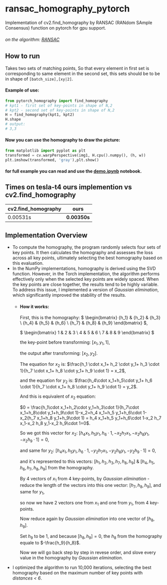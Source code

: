 # ransac_homography_pytorch
Implementation of cv2.find_homography by RANSAC (RANdom SAmple Consensus) function on pytorch for gpu support. 
###### on the algorithm: [RANSAC](https://en.wikipedia.org/wiki/Random_sample_consensus)

## How to run
Takes two sets of matching points, So that every element in first set is corresponding to same element in the second set, this sets should be to be in shape of ```[batch_size],[xy|2]```.

#### Example of use:
```python
from pytorch_homography import find_homography
# kpt1 - first set of key-points in shape of N,2
# kpt2 - second set of key-points in shape of N,2
H = find_homography(kpt1, kpt2)
H.shape
# output:
# 3,3
```
#### Now you can use the homography to draw the picture:
```python
from matplotlib import pyplot as plt
transformed = cv.warpPerspective(img1, H.cpu().numpy(), (h, w))
plt.imshow(transformed, 'gray'),plt.show()
```
#### for full example you can read and use the [demo.ipynb](/demo.ipynb) notebook.
## Times on tesla-t4 ours implemention vs cv2.find_homography
| cv2.find_homography    | ours |
| -------- | ------- |
| 0.00531s  | **0.00350s**    |
## Implementation Overview
- To compute the homography, the program randomly selects four sets of key points. It then calculates the homography and assesses the loss across all key points, ultimately selecting the best homography based on this evaluation.
- In the NumPy implementations, homography is derived using the SVD function. However, in the Torch implementation, the algorithm performs effectively only when the selected key points are widely spaced. When the key points are close together, the results tend to be highly variable. To address this issue, I implemented a version of *Gaussian elimination*, which significantly improved the stability of the results.
    - #### How it works:
        First, this is the homography:
        $ \begin{bmatrix} {h_1} & {h_2} & {h_3} \\ {h_4} & {h_5} & {h_6} \\ {h_7} & {h_8} & {h_9} \end{bmatrix} $,

        $ \begin{bmatrix} 1 & 2 & 3 \\ 4 & 5 & 6 \\ 7 & 8 & 9 \end{bmatrix} $

        the key-point before transforming: $[x_1,y_1,1]$,

        the output after transforming: $[x_2,y_2]$.

        The equation for $x_2$ is: 
        $\frac{h_1 \cdot x_1+ h_2 \cdot y_1+ h_3 \cdot 1}{h_7 \cdot x_1+ h_8 \cdot y_1+ h_9 \cdot 1} = x_2$,

        and the equation for $y_2$ is:
        $\frac{h_4\cdot x_1+h_5\cdot y_1+ h_6 \cdot 1}{h_7 \cdot x_1+ h_8 \cdot y_1+ h_9 \cdot 1} = y_2$.

        And this is equivalent of $x_2$ equation:

        $0 = \frac{h_1\cdot x_1+h_2\cdot y_1+h_3\cdot 1}{h_7\cdot x_1+h_8\cdot y_1+h_9\cdot 1}-x_2=h_4 x_1+h_5 y_1+h_6\cdot 1-x_2(h_7 x_1+h_8 y_1+h_9\cdot 1) = h_4 x_1+h_5 y_1+h_6\cdot 1-x_2 h_7 x_1-x_2 h_8 y_1-x_2 h_9\cdot 1=0$.

        So we got this vector for $x_2$: $[h_4 x_1, h_5 y_1, h_6 \cdot 1, -x_2 h_7 x_1, -x_2 h_8 y_1, -x_2 h_9 \cdot 1]=0$,

        and same for $y_2$: $[h_4 x_1, h_5 y_1, h_6 \cdot 1, -y_2 h_7 x_1, -y_2 h_8 y_1, -y_2 h_9 \cdot 1]=0$,

        and it's represented to this vectors: $[h_1,h_2,h_3,h_7,h_8,h_9]$ & $[h_4,h_5,h_6,h_7,h_8,h_9]$ from the homography.

        By 4 vectors of $x_1$ from 4 key-points, by *Gaussian elimination* - reduce the length of the vectors into this one vector: $[h_7,  h_8,h_9]$, and same for $y_1$,

        so now we have 2 vectors one from $x_1$ and one from $y_1$, from 4 key-points.

        Now reduce again by *Gaussian elimination* into one vector of $[h_8,h_9]$.

        Set $h_9$ to be $1$, and because $[h_8,h_9] = 0$, the $h_8$ from the homography equale to $-\frac{h_9}{h_8}$.

        Now we will go back step by step in revese order, and slove every value in the homography by *Gaussian elimination*.
- I optimized the algorithm to run 10,000 iterations, selecting the best homography based on the maximum number of key points with *distances < 6*.
